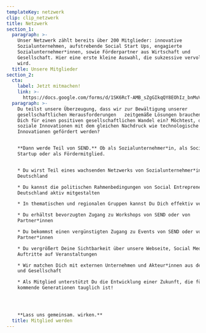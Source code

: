 ```yaml
---
templateKey: netzwerk
clip: clip_netzwerk
title: Netzwerk
section_1:
  paragraph: >-
    Unser Netzwerk zählt bereits über 200 Mitglieder: innovative
    Sozialunternehmen, aufstrebende Social Start Ups, engagierte
    Sozialunternehmer*innen, sowie Förderpartner aus Wirtschaft und
    Gesellschaft. Hier eine erste kleine Auswahl, die sukzessive vervollständigt
    wird.
  title: Unsere Mitglieder
section_2:
  cta:
    label: Jetzt mitmachen!
    link: >-
      https://docs.google.com/forms/d/1SK6RcT-AMB_sZgGIkqQY8EOhIz_bnMuVSuJ7zCmd4Mg/viewform?edit_requested=true
  paragraph: >-
    Du teilst unsere Überzeugung, dass wir zur Bewältigung unserer
    gesellschaftlichen Herausforderungen   zeitgemäße Lösungen brauchen? Setzt
    Dich für einen positiven gesellschaftlichen Wandel ein? Möchtest, dass
    soziale Innovationen mit dem gleichen Nachdruck wie technologische
    Innovationen gefördert werden?


    **Dann werde Teil von SEND.** Ob als Sozialunternehmer*in, als Social
    Startup oder als Fördermitglied.


    * Du wirst Teil eines wachsenden Netzwerks von Sozialunternehmer*innen in
    Deutschland

    * Du kannst die politischen Rahmenbedingungen von Social Entrepreneurship in
    Deutschland aktiv mitgestalten

    * In thematischen und regionalen Gruppen kannst Du Dich effektiv vernetzen

    * Du erhältst bevorzugten Zugang zu Workshops von SEND oder von
    Partner*innen 

    * Du bekommst einen vergünstigten Zugang zu Events von SEND oder von
    Partner*innen

    * Du vergrößert Deine Sichtbarkeit über unsere Webseite, Social Media und
    Auftritte auf Veranstaltungen

    * Wir matchen Dich mit externen Unternehmen und Akteur*innen aus der Politik
    und Gesellschaft

    * Als Mitglied unterstützt Du die Entwicklung einer Zukunft, die für
    kommende Generationen tauglich ist!




    **Lass uns gemeinsam. wirken.**
  title: Mitglied werden
---
```


